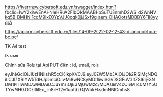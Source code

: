 <!--    API Fiverr -->

https://fiverrnew.cybersoft.edu.vn/swagger/index.html?fbclid=IwY2xjawEnAHNleHRuA2FlbQIxMAABHbSuTUBnmhD2WS_d2WnNVkq5B_BMHNiFcdM9ixZOYpVJU8oqk0jjJSxf9g_aem_DHAOotsMDBBY6TIi8yyqrA

<!--        Thông tin các dự án  -->

https://apicrm.cybersoft.edu.vn/files/14-09-2022-02-12-43-duancuoikhoa-bc.pdf

TK Ad test

<!-- uU88* test121@gmail.com -->

tk user

<!-- drt123@gmail.com ppp00P* -->
<!-- plpala21212@gmail.com UiiU99* -->

Chính sửa Role tại Api
PUT điền : id, email, role

<!-- token -->

eyJhbGciOiJIUzI1NiIsInR5cCI6IkpXVCJ9.eyJ0ZW5Mb3AiOiJOb2RlSlMgNDQiLCJIZXRIYW5TdHJpbmciOiIwMi8wNC8yMDI1IiwiSGV0SGFuVGltZSI6IjE3NDM1NTIwMDAwMDAiLCJuYmYiOjE3MjUwMzcyMDAsImV4cCI6MTc0MzY5OTYwMH0.OCEIIliIEc_im8rH12w1upfdzFQWbkFksdmNNICmhs8
